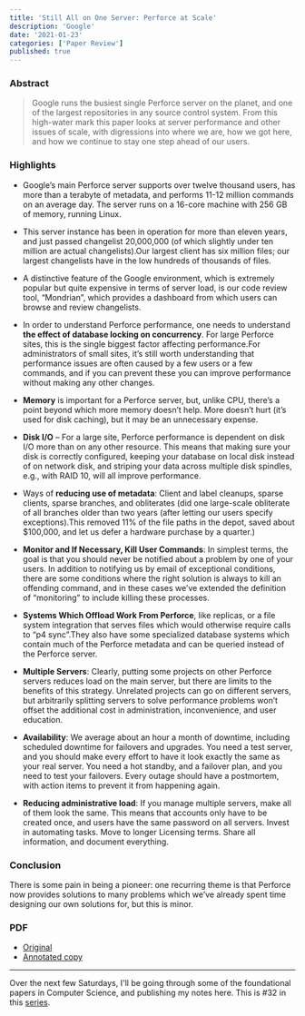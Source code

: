 ```yaml
---
title: 'Still All on One Server: Perforce at Scale'
description: 'Google'
date: '2021-01-23'
categories: ['Paper Review']
published: true
---
```


### Abstract

> Google runs the busiest single Perforce server on the planet, and one of the largest repositories in any source control system. From this high-water mark this paper looks at server performance and other issues of scale, with digressions into where we are, how we got here, and how we continue to stay one step ahead of our users.

### Highlights

- Google’s main Perforce server supports over twelve thousand users, has more than a terabyte of metadata, and performs 11-12 million commands on an average day. The server runs on a 16-core machine with 256 GB of memory, running Linux.

- This server instance has been in operation for more than eleven years, and just passed changelist 20,000,000 (of which slightly under ten million are actual changelists).Our largest client has six million files; our largest changelists have in the low hundreds of thousands of files.

- A distinctive feature of the Google environment, which is extremely popular but quite expensive in terms of server load, is our code review tool, “Mondrian”, which provides a dashboard from which users can browse and review changelists.

- In order to understand Perforce performance, one needs to understand **the effect of database locking on concurrency**. For large Perforce sites, this is the single biggest factor affecting performance.For administrators of small sites, it’s still worth understanding that performance issues are often caused by a few users or a few commands, and if you can prevent these you can improve performance without making any other changes.

- **Memory** is important for a Perforce server, but, unlike CPU, there’s a point beyond which more memory doesn’t help. More doesn’t hurt (it’s used for disk caching), but it may be an unnecessary expense.

- **Disk I/O** – For a large site, Perforce performance is dependent on disk I/O more than on any other resource. This means that making sure your disk is correctly configured, keeping your database on local disk instead of on network disk, and striping your data across multiple disk spindles, e.g., with RAID 10, will all improve performance.

- Ways of **reducing use of metadata**: Client and label cleanups, sparse clients, sparse branches, and obliterates (did one large-scale obliterate of all branches older than two years (after letting our users specify exceptions).This removed 11% of the file paths in the depot, saved about $100,000, and let us defer a hardware purchase by a quarter.)

- **Monitor and If Necessary, Kill User Commands**: In simplest terms, the goal is that you should never be notified about a problem by one of your users. In addition to notifying us by email of exceptional conditions, there are some conditions where the right solution is always to kill an offending command, and in these cases we’ve extended the definition of “monitoring” to include killing these processes.

- **Systems Which Offload Work From Perforce**, like replicas, or a file system integration that serves files which would otherwise require calls to “p4 sync”.They also have some specialized database systems which contain much of the Perforce metadata and can be queried instead of the Perforce server.

- **Multiple Servers**: Clearly, putting some projects on other Perforce servers reduces load on the main server, but there are limits to the benefits of this strategy. Unrelated projects can go on different servers, but arbitrarily splitting servers to solve performance problems won’t offset the additional cost in administration, inconvenience, and user education.

- **Availability**: We average about an hour a month of downtime, including scheduled downtime for failovers and upgrades. You need a test server, and you should make every effort to have it look exactly the same as your real server. You need a hot standby, and a failover plan, and you need to test your failovers. Every outage should have a postmortem, with action items to prevent it from happening again.

- **Reducing administrative load**: If you manage multiple servers, make all of them look the same. This means that accounts only have to be created once, and users have the same password on all servers. Invest in automating tasks. Move to longer Licensing terms. Share all information, and document everything.


### Conclusion

There is some pain in being a pioneer: one recurring theme is that Perforce now provides solutions to many problems which we’ve already spent time designing our own solutions for, but this is minor.

### PDF

* [Original](https://storage.googleapis.com/pub-tools-public-publication-data/pdf/39983.pdf)
* [Annotated copy](./perforce-annotated.pdf)

---
Over the next few Saturdays, I'll be going through some of the foundational papers in Computer Science, and publishing my notes here. This is #32 in this [series](https://anantjain.dev/#paper-reviews).


